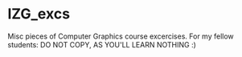 # IZG_excs
Misc pieces of Computer Graphics course excercises. 
For my fellow students: DO NOT COPY, AS YOU'LL LEARN NOTHING :)
